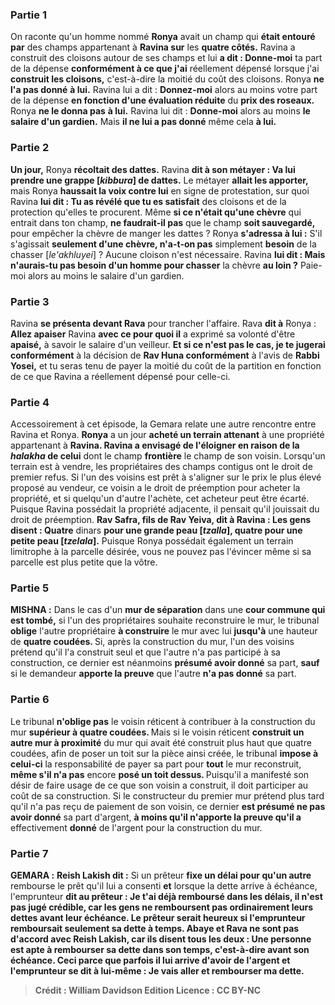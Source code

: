 
### Partie 1
On raconte qu'un homme nommé <b>Ronya</b> avait un champ qui <b>était entouré par</b> des champs appartenant à <b>Ravina sur</b> les <b>quatre côtés.</b> Ravina a construit des cloisons autour de ses champs et lui <b>a dit : Donne-moi</b> ta part de la dépense <b>conformément à ce que j'ai</b> réellement dépensé lorsque j'ai <b>construit les cloisons,</b> c'est-à-dire la moitié du coût des cloisons. Ronya <b>ne l'a pas donné</b> <b>à lui.</b> Ravina lui a dit : <b>Donnez-moi</b> alors au moins votre part de la dépense <b>en fonction d'une évaluation réduite</b> du <b>prix des roseaux.</b> Ronya <b>ne le donna pas</b> <b>à lui.</b> Ravina lui dit : <b>Donne-moi</b> alors au moins <b>le salaire d'un gardien.</b> Mais <b>il ne lui a pas donné</b> même cela <b>à lui.</b>

### Partie 2
<b>Un jour,</b> Ronya <b>récoltait des dattes.</b> Ravina <b>dit à son métayer : Va lui prendre une grappe [<i>kibbura</i>] de dattes.</b> Le métayer <b>allait les apporter,</b> mais Ronya <b>haussait la voix contre lui</b> en signe de protestation, sur quoi Ravina <b>lui dit : Tu as révélé que tu es satisfait</b> des cloisons et de la protection qu'elles te procurent. Même <b>si ce n'était qu'une chèvre</b> qui entrait dans ton champ, <b>ne faudrait-il pas</b> que le champ <b>soit sauvegardé,</b> pour empêcher la chèvre de manger les dattes ? Ronya <b>s'adressa à lui :</b> S'il s'agissait <b>seulement d'une chèvre, n'a-t-on pas</b> simplement <b>besoin</b> de la chasser [<i>le'akhluyei</i>] ?</b> Aucune cloison n'est nécessaire. Ravina <b>lui dit : Mais n'aurais-tu pas besoin d'un homme pour chasser</b> la chèvre <b>au loin ?</b> Paie-moi alors au moins le salaire d'un gardien.

### Partie 3
Ravina <b>se présenta devant Rava</b> pour trancher l'affaire. Rava <b>dit à</b> Ronya : <b>Allez apaiser</b> Ravina <b>avec ce pour quoi il</b> a exprimé sa volonté d'être <b>apaisé,</b> à savoir le salaire d'un veilleur. <b>Et si ce n'est pas le cas, je te jugerai conformément</b> à la décision de <b>Rav Huna conformément</b> à l'avis de <b>Rabbi Yosei,</b> et tu seras tenu de payer la moitié du coût de la partition en fonction de ce que Ravina a réellement dépensé pour celle-ci.

### Partie 4
Accessoirement à cet épisode, la Gemara relate une autre rencontre entre Ravina et Ronya. <b>Ronya</b> a un jour <b>acheté un terrain attenant</b> à une propriété appartenant à <b>Ravina. Ravina a envisagé de l'éloigner en raison de la <i>halakha</i> de celui</b> dont le champ <b>frontière</b> le champ de son voisin. Lorsqu'un terrain est à vendre, les propriétaires des champs contigus ont le droit de premier refus. Si l'un des voisins est prêt à s'aligner sur le prix le plus élevé proposé au vendeur, ce voisin a le droit de préemption pour acheter la propriété, et si quelqu'un d'autre l'achète, cet acheteur peut être écarté. Puisque Ravina possédait la propriété adjacente, il pensait qu'il jouissait du droit de préemption. <b>Rav Safra, fils de Rav Yeiva, dit à Ravina : Les gens disent : Quatre</b> dinars <b>pour une grande peau [<i>tzalla</i>], quatre pour une petite peau [<i>tzelala</i>].</b> Puisque Ronya possédait également un terrain limitrophe à la parcelle désirée, vous ne pouvez pas l'évincer même si sa parcelle est plus petite que la vôtre.

### Partie 5
<strong>MISHNA :</strong> Dans le cas d'un <b>mur de séparation</b> dans une <b>cour commune qui est tombé,</b> si l'un des propriétaires souhaite reconstruire le mur, le tribunal <b>oblige</b> l'autre propriétaire <b>à construire</b> le mur avec lui <b>jusqu'à</b> une hauteur de <b>quatre coudées. </b> Si, après la construction du mur, l'un des voisins prétend qu'il l'a construit seul et que l'autre n'a pas participé à sa construction, ce dernier est néanmoins <b>présumé avoir donné</b> sa part, <b>sauf</b> si le demandeur <b>apporte la preuve</b> que l'autre <b>n'a pas donné</b> sa part.

### Partie 6
Le tribunal <b>n'oblige pas</b> le voisin réticent à contribuer à la construction du mur <b>supérieur à quatre coudées. </b> Mais si le voisin réticent <b>construit un autre mur à proximité</b> du mur qui avait été construit plus haut que quatre coudées, afin de poser un toit sur la pièce ainsi créée, le tribunal <b>impose à celui-ci</b> la responsabilité de payer sa part pour <b>tout</b> le mur reconstruit, <b>même s'il n'a pas</b> encore <b>posé un toit dessus. </b> Puisqu'il a manifesté son désir de faire usage de ce que son voisin a construit, il doit participer au coût de sa construction. Si le constructeur du premier mur prétend plus tard qu'il n'a pas reçu de paiement de son voisin, ce dernier <b>est présumé ne pas avoir donné</b> sa part d'argent, <b>à moins qu'il n'apporte la preuve qu'il a</b> effectivement <b>donné</b> de l'argent pour la construction du mur.

### Partie 7
<strong>GEMARA :</strong> <b>Reish Lakish dit :</b> Si un prêteur <b>fixe un délai pour qu'un autre</b> rembourse le prêt qu'il lui a consenti <b>et</b> lorsque la dette arrive à échéance, l'emprunteur <b>dit au prêteur : <b>Je</b> t'ai déjà <b>remboursé dans les délais, il n'est pas jugé crédible,</b> car les gens ne remboursent pas ordinairement leurs dettes avant leur échéance. Le prêteur serait heureux <b>si</b> l'emprunteur <b>remboursait seulement</b> sa dette <b>à temps. Abaye et Rava</b> ne sont pas d'accord avec Reish Lakish, <b>car ils disent tous les deux : Une personne est apte à rembourser</b> sa dette <b>dans son temps,</b> c'est-à-dire avant son échéance. Ceci parce que <b>parfois il lui arrive d'avoir de l'argent</b> et l'emprunteur <b>se dit</b> à lui-même : <b>Je vais aller</b> et <b>rembourser</b> ma dette.

>Crédit : William Davidson Edition
>Licence : CC BY-NC